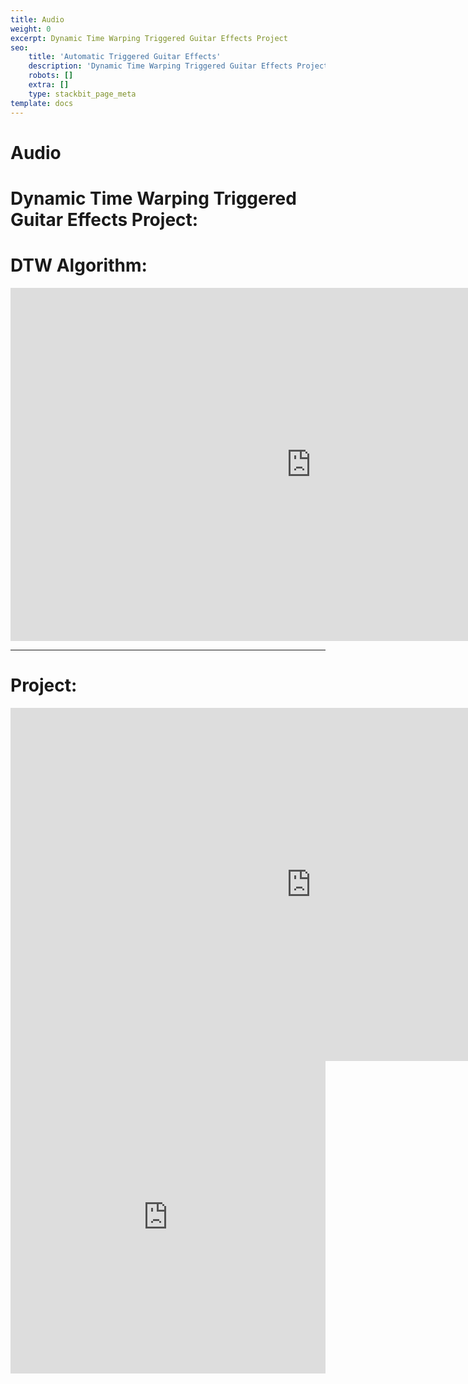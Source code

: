 ```yaml
---
title: Audio
weight: 0
excerpt: Dynamic Time Warping Triggered Guitar Effects Project
seo:
    title: 'Automatic Triggered Guitar Effects'
    description: 'Dynamic Time Warping Triggered Guitar Effects Project'
    robots: []
    extra: []
    type: stackbit_page_meta
template: docs
---
```


# Audio

# Dynamic Time Warping Triggered Guitar Effects Project:

# DTW Algorithm:

<iframe src="https://onedrive.live.com/embed?cid=D21009FDD967A241&amp;resid=D21009FDD967A241%21634692&amp;authkey=AHfsGpj1Un3UNuE&amp;em=2&amp;wdAr=1.7777777777777777" width="962px" height="565px" frameborder="0">This is an embedded <a target="_blank" href="https://office.com">Microsoft Office</a> presentation, powered by <a target="_blank" href="https://office.com/webapps">Office</a>.</iframe>

---

# Project:

<iframe src="https://onedrive.live.com/embed?resid=D21009FDD967A241%21608188&amp;authkey=%21AL1vMFzOuqvFbUY&amp;em=2&amp;wdAr=1.7777777777777777" width="962px" height="565px" frameborder="0">This is an embedded <a target="_blank" href="https://office.com">Microsoft Office</a> presentation, powered by <a target="_blank" href="https://office.com/webapps">Office</a>.</iframe>


<iframe width="100%" height="500" frameborder="0"
  src="https://observablehq.com/embed/@bgoonz/mode-lighting/2?cell=*"></iframe>


  
